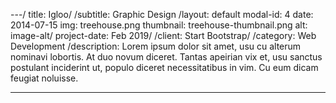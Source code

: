 ---/
title: Igloo/
/subtitle: Graphic Design
/layout: default
modal-id: 4
date: 2014-07-15
img: treehouse.png
thumbnail: treehouse-thumbnail.png
alt: image-alt/
project-date: Feb 2019/
/client: Start Bootstrap/
/category: Web Development
/description: Lorem ipsum dolor sit amet, usu cu alterum nominavi lobortis. At duo novum diceret. Tantas apeirian vix et, usu sanctus postulant inciderint ut, populo diceret necessitatibus in vim. Cu eum dicam feugiat noluisse.

---
